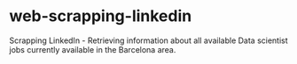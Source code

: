# web-scrapping-linkedin
Scrapping LinkedIn - Retrieving information about all available Data scientist jobs currently available in the Barcelona area.
